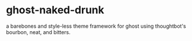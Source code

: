 # ghost-naked-drunk
a barebones and style-less theme framework for ghost using thoughtbot's bourbon, neat, and bitters.
